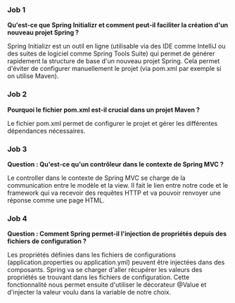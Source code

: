 ### Job 1
**Qu'est-ce que Spring Initializr et comment peut-il faciliter la création d'un nouveau projet Spring ?**

Spring Initializr est un outil en ligne (utilisable via des IDE comme IntelliJ ou des suites de logiciel comme Spring Tools Suite) qui permet de générer rapidement la structure de base d'un nouveau projet Spring.
Cela permet d'éviter de configurer manuellement le projet (via pom.xml par exemple si on utilise Maven).


### Job 2
**Pourquoi le fichier pom.xml est-il crucial dans un projet Maven ?**

Le fichier pom.xml permet de configurer le projet et gérer les différentes dépendances nécessaires.


### Job 3
**Question : Qu'est-ce qu'un contrôleur dans le contexte de Spring MVC ?**

Le controller dans le contexte de Spring MVC se charge de la communication entre le modèle et la view.
Il fait le lien entre notre code et le framework qui va recevoir des requêtes HTTP et va pouvoir renvoyer une réponse comme une page HTML.

### Job 4
**Question : Comment Spring permet-il l'injection de propriétés depuis des fichiers de configuration ?**

Les propriétés définies dans les fichiers de configurations (application.properties ou application.yml) peuvent être injectées dans des composants.
Spring va se charger d'aller récupérer les valeurs des propriétés se trouvant dans les fichiers de configuration. Cette fonctionnalité nous permet ensuite d'utiliser le décorateur @Value et d'injecter la valeur voulu dans la variable de notre choix.